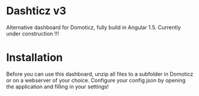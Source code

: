 # Dashticz v3
Alternative dashboard for Domoticz, fully build in Angular 1.5.
Currently under construction !!!

# Installation
Before you can use this dashboard, unzip all files to a subfolder in Domoticz or on a webserver of your choice.
Configure your config.json by opening the application and filling in your settings!
